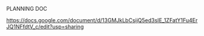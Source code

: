 PLANNING DOC

https://docs.google.com/document/d/13GMJkLbCsijQ5ed3sIE_1ZFatY1Fu4ErJQ1NFfdtV_c/edit?usp=sharing